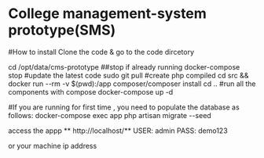# College management-system prototype(SMS)
#How to install
Clone the code & go to the code dircetory

cd /opt/data/cms-prototype
##stop if already running
docker-compose stop
#update the latest code
sudo git pull
#create php compiled
cd src && docker run --rm -v $(pwd):/app composer/composer install
cd ..
#run all the components with compose
docker-compose up -d

#If you are running for first time , you need to populate the database as follows:
docker-compose exec app php artisan migrate --seed

access the appp
**  http://localhost/**
USER: admin
PASS: demo123

or your machine ip address
